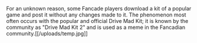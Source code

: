 For an unknown reason, some Fancade players download a kit of a popular game and post it without any changes made to it. The phenomenon most often occurs with the popular and official Drive Mad Kit; it is known by the community as "Drive Mad Kit 2" and is used as a meme in the Fancadian community.[[/uploads/temp.jpg]]